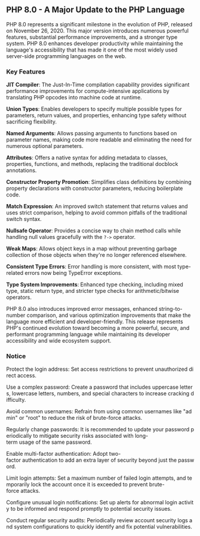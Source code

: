 ## PHP 8.0 - A Major Update to the PHP Language

PHP 8.0 represents a significant milestone in the evolution of PHP, released on November 26, 2020. This major version introduces numerous powerful features, substantial performance improvements, and a stronger type system. PHP 8.0 enhances developer productivity while maintaining the language's accessibility that has made it one of the most widely used server-side programming languages on the web.

### Key Features

**JIT Compiler**: The Just-In-Time compilation capability provides significant performance improvements for compute-intensive applications by translating PHP opcodes into machine code at runtime.

**Union Types**: Enables developers to specify multiple possible types for parameters, return values, and properties, enhancing type safety without sacrificing flexibility.

**Named Arguments**: Allows passing arguments to functions based on parameter names, making code more readable and eliminating the need for numerous optional parameters.

**Attributes**: Offers a native syntax for adding metadata to classes, properties, functions, and methods, replacing the traditional docblock annotations.

**Constructor Property Promotion**: Simplifies class definitions by combining property declarations with constructor parameters, reducing boilerplate code.

**Match Expression**: An improved switch statement that returns values and uses strict comparison, helping to avoid common pitfalls of the traditional switch syntax.

**Nullsafe Operator**: Provides a concise way to chain method calls while handling null values gracefully with the `?->` operator.

**Weak Maps**: Allows object keys in a map without preventing garbage collection of those objects when they're no longer referenced elsewhere.

**Consistent Type Errors**: Error handling is more consistent, with most type-related errors now being TypeError exceptions.

**Type System Improvements**: Enhanced type checking, including mixed type, static return type, and stricter type checks for arithmetic/bitwise operators.

PHP 8.0 also introduces improved error messages, enhanced string-to-number comparison, and various optimization improvements that make the language more efficient and developer-friendly. This release represents PHP's continued evolution toward becoming a more powerful, secure, and performant programming language while maintaining its developer accessibility and wide ecosystem support.

### Notice

Protect the login address: Set access restrictions to prevent unauthorized direct access.
    
Use a complex password: Create a password that includes uppercase letters, lowercase letters, numbers, and special characters to increase cracking difficulty.
    
Avoid common usernames: Refrain from using common usernames like "admin" or "root" to reduce the risk of brute-force attacks.
    
Regularly change passwords: It is recommended to update your password periodically to mitigate security risks associated with long-term usage of the same password.
    
Enable multi-factor authentication: Adopt two-factor authentication to add an extra layer of security beyond just the password.
    
Limit login attempts: Set a maximum number of failed login attempts, and temporarily lock the account once it is exceeded to prevent brute-force attacks.
    
Configure unusual login notifications: Set up alerts for abnormal login activity to be informed and respond promptly to potential security issues.
    
Conduct regular security audits: Periodically review account security logs and system configurations to quickly identify and fix potential vulnerabilities.
        